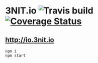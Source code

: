 # 3NIT.io ![Travis build](https://api.travis-ci.org/trinit/3nit-io.svg?branch=master) [![Coverage Status](https://coveralls.io/repos/github/trinit/3nit-io/badge.svg?branch=master)](https://coveralls.io/github/trinit/3nit-io?branch=master)

## http://io.3nit.io
```
npm i
npm start
```
